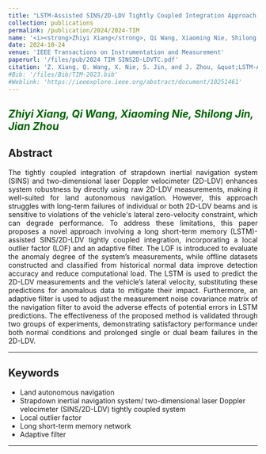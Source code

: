 ```yaml
---
title: "LSTM-Assisted SINS/2D-LDV Tightly Coupled Integration Approach Using Local Outlier Factor and Adaptive Filter"
collection: publications
permalink: /publication/2024/2024-TIM
name: '<i><strong>Zhiyi Xiang</strong>, Qi Wang, Xiaoming Nie, Shilong Jin<sup>*</sup>, Jian Zhou<sup>*</sup></i>'
date: 2024-10-24
venue: 'IEEE Transactions on Instrumentation and Measurement'
paperurl: '/files/pub/2024 TIM SINS2D-LDVTC.pdf'
citation: 'Z. Xiang, Q. Wang, X. Nie, S. Jin, and J. Zhou, &quot;LSTM-Assisted SINS/2D-LDV Tightly Coupled Integration Approach Using Local Outlier Factor and Adaptive Filter,&quot; <i>IEEE. Trans. Instrum. Mea</i>, vol. XX, p. XX-XX, Oct. 2024.'
#Bib: '/files/Bib/TIM-2023.bib'
#Weblink: 'https://ieeexplore.ieee.org/abstract/document/10251461'
---
```


<font color="#006400"><i><strong>Zhiyi Xiang</strong>, Qi Wang, Xiaoming Nie, Shilong Jin<sup>*</sup>, Jian Zhou<sup>*</sup></i></font>
------

**Abstract**
------
<p style="text-align:justify; text-justify:inter-ideograph;">
The tightly coupled integration of strapdown inertial navigation system (SINS) and two-dimensional laser Doppler velocimeter (2D-LDV) enhances system robustness by directly using raw 2D-LDV measurements, making it well-suited for land autonomous navigation. However, this approach struggles with long-term failures of individual or both 2D-LDV beams and is sensitive to violations of the vehicle's lateral zero-velocity constraint, which can degrade performance. To address these limitations, this paper proposes a novel approach involving a long short-term memory (LSTM)-assisted SINS/2D-LDV tightly coupled integration, incorporating a local outlier factor (LOF) and an adaptive filter. The LOF is introduced to evaluate the anomaly degree of the system’s measurements, while offline datasets constructed and classified from historical normal data improve detection accuracy and reduce computational load. The LSTM is used to predict the 2D-LDV measurements and the vehicle’s lateral velocity, substituting these predictions for anomalous data to mitigate their impact. Furthermore, an adaptive filter is used to adjust the measurement noise covariance matrix of the navigation filter to avoid the adverse effects of potential errors in LSTM predictions. The effectiveness of the proposed method is validated through two groups of experiments, demonstrating satisfactory performance under both normal conditions and prolonged single or dual beam failures in the 2D-LDV.
</p>

------

**Keywords**
------
- Land autonomous navigation
- Strapdown inertial navigation system/ two-dimensional laser Doppler velocimeter (SINS/2D-LDV) tightly coupled system
- Local outlier factor
- Long short-term memory network
- Adaptive filter

------